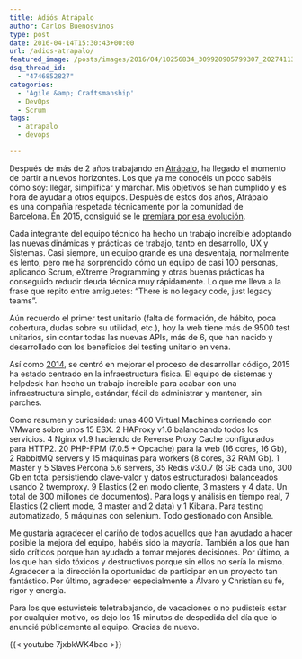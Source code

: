 ```yaml
---
title: Adiós Atrápalo
author: Carlos Buenosvinos
type: post
date: 2016-04-14T15:30:43+00:00
url: /adios-atrapalo/
featured_image: /posts/images/2016/04/10256834_309920905799307_2027411388540523420_n.jpg
dsq_thread_id:
  - "4746852827"
categories:
  - 'Agile &amp; Craftsmanship'
  - DevOps
  - Scrum
tags:
  - atrapalo
  - devops

---
```

Después de más de 2 años trabajando en [Atrápalo][1], ha llegado el momento de partir a nuevos horizontes. Los que ya me conocéis un poco sabéis cómo soy: llegar, simplificar y marchar. Mis objetivos se han cumplido y es hora de ayudar a otros equipos. Después de estos dos años, Atrápalo es una compañía respetada técnicamente por la comunidad de Barcelona. En 2015, consiguió se le <a href="http://awards.symfony.com/business" target="_blank">premiara por esa evolución</a>.

Cada integrante del equipo técnico ha hecho un trabajo increíble adoptando las nuevas dinámicas y prácticas de trabajo, tanto en desarrollo, UX y Sistemas. Casi siempre, un equipo grande es una desventaja, normalmente es lento, pero me ha sorprendido cómo un equipo de casi 100 personas, aplicando Scrum, eXtreme Programming y otras buenas prácticas ha conseguido reducir deuda técnica muy rápidamente. Lo que me lleva a la frase que repito entre amiguetes: &#8220;There is no legacy code, just legacy teams&#8221;.

<!--more-->

Aún recuerdo el primer test unitario (falta de formación, de hábito, poca cobertura, dudas sobre su utilidad, etc.), hoy la web tiene más de 9500 test unitarios, sin contar todas las nuevas APIs, más de 6, que han nacido y desarrollado con los beneficios del testing unitario en vena.

Así como <a href="https://carlosbuenosvinos.com/atrapalo-tech-2014-figures/" target="_blank">2014</a>, se centró en mejorar el proceso de desarrollar código, 2015 ha estado centrado en la infraestructura física. El equipo de sistemas y helpdesk han hecho un trabajo increíble para acabar con una infraestructura simple, estándar, fácil de administrar y mantener, sin parches.

<span style="font-weight: 400;">Como resumen y curiosidad: unas 400 Virtual Machines corriendo con VMware sobre unos 15 ESX. 2 HAProxy v1.6 balanceando todos los servicios. 4 Nginx v1.9 haciendo de Reverse Proxy Cache configurados para HTTP2. 20 PHP-FPM (7.0.5 + Opcache) para la web (16 cores, 16 Gb), 2 RabbitMQ servers y 15 máquinas para workers (8 cores, 32 RAM Gb). 1 Master y 5 Slaves Percona 5.6 servers, 35 Redis v3.0.7 (8 GB cada uno, 300 Gb en total persistiendo clave-valor y datos estructurados) balanceados usando 2 twemproxy. 9 Elastics (2 en modo cliente, 3 masters y 4 data. Un total de 300 millones de documentos). Para logs y análisis en tiempo real, 7 Elastics (2 client mode, 3 master and 2 data) y 1 Kibana. Para testing automatizado, 5 máquinas con selenium. Todo gestionado con Ansible.</span>

Me gustaría agradecer el cariño de todos aquellos que han ayudado a hacer posible la mejora del equipo, habéis sido la mayoría. También a los que han sido críticos porque han ayudado a tomar mejores decisiones. Por último, a los que han sido tóxicos y destructivos porque sin ellos no sería lo mismo. Agradecer a la dirección la oportunidad de participar en un proyecto tan fantástico. Por último, agradecer especialmente a Álvaro y Christian su fé, rigor y energía.

Para los que estuvisteis teletrabajando, de vacaciones o no pudisteis estar por cualquier motivo, os dejo los 15 minutos de despedida del día que lo anuncié públicamente al equipo. Gracias de nuevo.

{{< youtube 7jxbkWK4bac >}}

 [1]: https://www.atrapalo.com